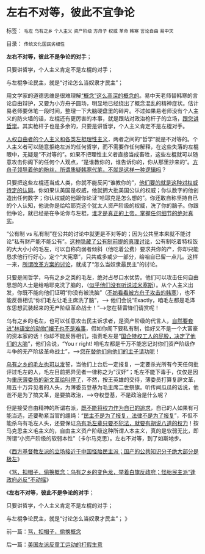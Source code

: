 # 左右不对等，彼此不宜争论

标签： `毛左` `乌有之乡` `个人主义` `资产阶级` `方舟子` `权威` `革命` `韩寒` `言论自由` `易中天` 

目录： `传统文化国民劣根性`

**左右不对等，彼此不是争论的对手**；

只要讲哲学，个人主义肯定不是左棍的对手；

与左棍争论民主，就是“讨论怎么当奴隶才民主”；

用文学家的道德思维是很难理解[“概念”这么高深的概念的](../../../2011/3/3/语文也可成科学；沟通的科学.md)。易中天老师替韩寒的言论自由辩护，又要为小方舟子圆场，明显地已经绕出了概念混乱的精神症状。估计易老师要休笔一段时间，整理一下大脑硬盘里的碎片。不过如果易老师没有个人主义的防火墙的话，左棍还有更厉害的本事，就是跟站对政治枪杆子的立场，[跟您讲哲学](../../../2010/2/3/迷恋哲学不是邪恶的，就是没用的.md)。其实枪杆子也是多余的，只要是讲哲学，个人主义肯定不是左棍对手。

[人权自由者的个人主义和各类左棍理性主义](../../../2012/2/8/个人主义眼中的革命分子和不革命的韩寒.md)，两者之间的“哲学”就是不对等的。个人主义者可以随意拒绝左派的任何哲学，而不需要作任何解释，在这些失落的左棍眼中，无疑是“不对等的”。如果不把理性主义者直接当成畜牲，这些左棍就可以随意攻击你阁下的任何个人观点，“是谁教你的，谁告诉你的，你从那里抄来的”。[方舟子领导着他的粉丝，所谓质疑韩寒代笔，不就是这样一种逻辑吗](../../../2012/2/1/横眉冷对伪君子，左狗总是闹革命.md)？

只要把这些左棍还当成人类，你就不能反问“谁教你的”，[他们要的就是这种对权威待定的认同](../../../2012/3/25/科学认知不允许“学术分歧”.md)。你如果认美国是权威，他就拥大批美国公认的权威；你认数字的他创造出任何数字；你认权威的他跟你论证“哈耶克是怎么想的”。你还敢自称坚持自已的个人认知，他说你是给哈耶克这个犹太人资产阶级的权威，洗了你的脑子。你跟他争论，就已经是在争论你与左棍，[谁才是真正的上帝，掌握任何细节的绝对真实](../../../2009/6/25/My&nbsp;God!我的上帝！绝对的真理存在吗？.md)。

“公有制 vs 私有制”在公共的讨论中就更是不对等的；因为公共里本来就不能讨论“私有财产能不能公有”。[这种隐藏了公有制前提的真理讨论](../../../2012/3/21/“改革达成共识”是自欺欺人；“保卫国企”的真面目.md)，公有制吃着特权饭的大大小小的毛左，可以自称向弱者倾斜（他吃着公费）要求共你的产，你却只能恳求他行行好心，定个“大宪章”，只共或多或少一部分，给咱自已留一点儿。这样一来，[所谓改革方案的讨论](../../../2011/12/27/不用谦虚得随便当别人的奴隶.md)，就成了“怎么当奴隶最民主”的讨论。

只要是闹哲学，乌有之乡之类的毛左，绝对占尽口水优势。他们可以攻击任何自由思想的人士是给哈耶克洗了脑的，（[似乎他们没有听说过米塞斯](../../../2010/3/7/Individualism（个体价值）不宜混同个人主义.md)）。从个人主义出发，你既不能向他们证明“你没有被洗脑”（[不妨看看被方舟子攻击的韩寒](../../../2012/2/16/韩寒不革命和叙利亚案，表现了什么是温和什么是激进？.md)），也不能反唇相讥“你们毛左让毛主席洗了脑”，——>
他们会说“Exactly，咱毛左都是毛泽东思想武装起来的无产阶级革命战士！”——>您在替雷锋们请赏呢！

乌有之乡的毛左，也可以任意攻击民主诉求者，是资产阶级的代言人，[自然要套进“林语堂的动物”帽子也不是难事](../../../2011/2/3/人科动物的生物行为分析和进化规律.md)，假如你阁下要私有制，恰好又不是一个大富豪的资本家的话！你却不能反唇相讥，指责毛左是“[国企特权工人的屁股，决定了他们的大脑](../../../2009/8/11/改革攻坚的雷区，坚在那里？危险在那里？.md)”，他们会说，“You
r right! 咱毛左都是千万不能忘记对你们资产阶级作斗争的无产阶级革命战士”，——>[您在替他们向他们的主子请功呢](../../../2012/3/19/没有黑社会者的优越性.md)！

[乌有之乡的毛左也可以发](http://darthvad.blog.163.com/blog/static/53399470201082143559587/)誓，当他们上台后一定报复，一定要杀光所有今天任何批评过毛左的人，毛左目前把异见者一律称之为“汉奸”；毛左不能下毒手，仅仅是因为[重庆薄委员的新文革给叫停了](../../../2012/3/21/重庆打黑说话算数，只办文强一个官.md)，不然，按王英雄的交待，薄委员打算复辟文革，用五十万异见者的人头，为薄委员登基为毛主席二世祭旗。听传闻瓜瓜的话说，他爸不是为了搞文革，是要搞政治，——>夺权登基，不是政治是什么呢？

但是接受自由精神的所谓右派，[既不能将权力作为自已的追求](../../../2009/5/17/民主价值观不能持有政治野心.md)，自已的人如果有可能当选，还要勒紧当官的缰绳：“[民主不是为了报复，法律不是为了报复](../../../2011/11/3/民主不是为了报复，法律不是为了报复.md)”，不但不能杀乌有毛左人头，还要保证[乌有毛左辈只要不犯法，就要有胡说八道的权力](../../../2012/3/16/自由不是美德，自由不是天经地义的.md)！按马克思主义毛主义的，自由主义资产阶级这种所谓人本主义，真的是软弱无比，即所谓“小资产阶级的软弱本性”（卡尔马克思）。左右不对等，到了如斯地步。

《[西方基督教左派的立场接近于中国怪胎民主派；国产的公共知识分子绝大部分是极左](../../../2012/3/26/东方民众缺乏对西方社会的了解.md)》

《[骂，扣帽子，偷换概念；乌有之乡的变色龙，举着白旗反政府；怪胎民主派“逢政府必反”不动摇](../../../2012/3/27/骂，扣帽子，偷换概念.md)》

《**左右不对等，彼此不是争论的对手**；

只要讲哲学，个人主义肯定不是左棍的对手；

与左棍争论民主，就是“讨论怎么当奴隶才民主”； 》

前一篇：[骂，扣帽子，偷换概念](../../../2012/3/27/骂，扣帽子，偷换概念.md)

后一篇：[美国左派反童工运动的打假生意](../../../2012/3/27/美国左派反童工运动的打假生意.md)